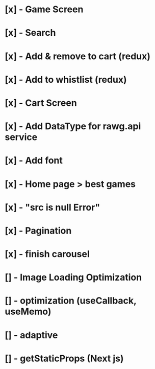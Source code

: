 # [x] - Game Screen

# [x] - Search

# [x] - Add & remove to cart (redux)

# [x] - Add to whistlist (redux)

# [x] - Cart Screen

# [x] - Add DataType for rawg.api service

# [x] - Add font

# [x] - Home page > best games

# [x] - "src is null Error"

# [x] - Pagination

# [x] - finish carousel

# [] - Image Loading Optimization

# [] - optimization (useCallback, useMemo)

# [] - adaptive

# [] - getStaticProps (Next js)
